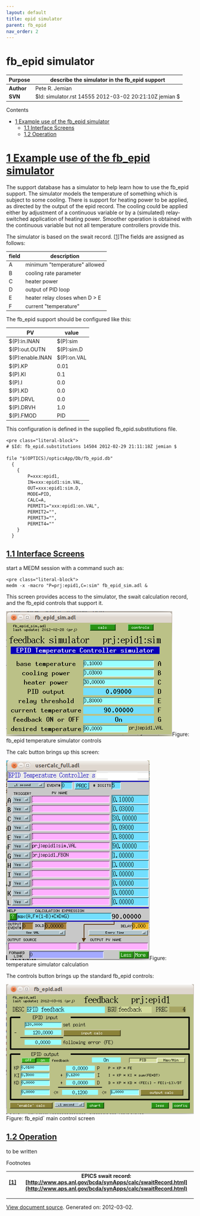 ```yaml
---
layout: default
title: epid simulator
parent: fb_epid
nav_order: 2
---
```



fb\_epid simulator
==================

| __Purpose__ | describe the simulator in the fb\_epid support |
|---|---|
| __Author__ | Pete R. Jemian |
| __SVN__ | $Id: simulator.rst 14555 2012-03-02 20:21:10Z jemian $ |

Contents

- [1 Example use of the fb\_epid simulator](#example-use-of-the-fb-epid-simulator)
    - [1.1 Interface Screens](#interface-screens)
    - [1.2 Operation](#operation)


[1 Example use of the fb\_epid simulator](#id2)
===============================================

The support database has a simulator to help learn how to use the fb\_epid support. The simulator models the temperature of something which is subject to some cooling. There is support for heating power to be applied, as directed by the output of the epid record. The cooling could be applied either by adjustment of a continuous variable or by a (simulated) relay-switched application of heating power. Smoother operation is obtained with the continuous variable but not all temperature controllers provide this.

The simulator is based on the swait record. [\[1\]](#swait)The fields are assigned as follows:

| field | description |
|---|---|
| A | minimum "temperature" allowed |
| B | cooling rate parameter |
| C | heater power |
| D | output of PID loop |
| E | heater relay closes when D &gt; E |
| F | current "temperature" |

The fb\_epid support should be configured like this:

| PV | value |
|---|---|
| $(P):in.INAN | $(P):sim |
| $(P):out.OUTN | $(P):sim.D |
| $(P):enable.INAN | $(P):on.VAL |
| $(P).KP | 0.01 |
| $(P).KI | 0.1 |
| $(P).I | 0.0 |
| $(P).KD | 0.0 |
| $(P).DRVL | 0.0 |
| $(P).DRVH | 1.0 |
| $(P).FMOD | PID |

This configuration is defined in the supplied fb\_epid.substitutions file.

```
<pre class="literal-block">
# $Id: fb_epid.substitutions 14504 2012-02-29 21:11:18Z jemian $

file "$(OPTICS)/opticsApp/Db/fb_epid.db"
  {
    {
        P=xxx:epid1,  
        IN=xxx:epid1:sim.VAL, 
        OUT=xxx:epid1:sim.D, 
        MODE=PID,   
        CALC=A,    
        PERMIT1="xxx:epid1:on.VAL",      
        PERMIT2="",      
        PERMIT3="",      
        PERMIT4=""
    }
  }

```

[1.1 Interface Screens](#id3)
-----------------------------

start a MEDM session with a command such as:

```
<pre class="literal-block">
medm -x -macro "P=prj:epid1,C=:sim" fb_epid_sim.adl &
```

This screen provides access to the simulator, the swait calculation record, and the fb\_epid controls that support it.

![main MEDM control screen for simulator](fb_epid_sim_adl.png)Figure: fb\_epid temperature simulator controls



The calc button brings up this screen:

![simulator calculation](userCalc_adl.png)Figure: temperature simulator calculation



The controls button brings up the standard fb\_epid controls:

![simulator calculation](fb_epid_adl.png)Figure: fb\_epid` main control screen





[1.2 Operation](#id4)
---------------------

to be written

Footnotes

| [\[1\]](#id1) | EPICS swait record: [http://www.aps.anl.gov/bcda/synApps/calc/swaitRecord.html](http://www.aps.anl.gov/bcda/synApps/calc/swaitRecord.html) |
|---|---|







- - - - - -

[View document source](simulator.rst). Generated on: 2012-03-02.
